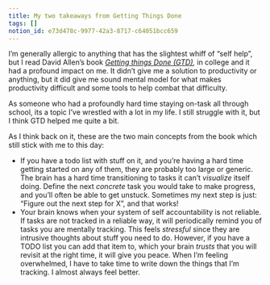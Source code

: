 ```yaml
---
title: My two takeaways from Getting Things Done
tags: []
notion_id: e73d478c-9977-42a3-8717-c64051bcc659
---
```

I’m generally allergic to anything that has the slightest whiff of “self help”, but I read David Allen’s book [_Getting things Done (GTD)_](https://en.wikipedia.org/wiki/Getting_Things_Done)_,_ in college and it had a profound impact on me. It didn’t give me a solution to productivity or anything, but it did give me sound mental model for what makes productivity difficult and some tools to help combat that difficulty.

As someone who had a profoundly hard time staying on-task all through school, its a topic I’ve wrestled with a lot in my life. I still struggle with it, but I think GTD helped me quite a bit.

As I think back on it, these are the two main concepts from the book which still stick with me to this day:

- If you have a todo list with stuff on it, and you’re having a hard time getting started on any of them, they are probably too large or generic. The brain has a hard time transitioning to tasks it can’t _visualize_ itself doing. Define the next _concrete_ task you would take to make progress, and you’ll often be able to get unstuck. Sometimes my next step is just: “Figure out the next step for X”, and that works!
- Your brain knows when your system of self accountability is not reliable. If tasks are not tracked in a reliable way, it will periodically remind you of tasks you are mentally tracking. This feels _stressful_ since they are intrusive thoughts about stuff you need to do. However, if you have a TODO list you can add that item to, which your brain _trusts_ that you will revisit at the right time, it will give you peace. When I’m feeling overwhelmed, I have to take time to write down the things that I’m tracking. I almost always feel better.

